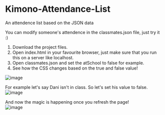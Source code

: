 # Kimono-Attendance-List
An attendence list based on the JSON data

You can modify someone's attendence in the classmates.json file, just try it :)
1) Download the project files.
2) Open index.html in your favourite browser, just make sure that you run this on a server like localhost.
3) Open classmates.json and set the atSchool to false for example.
4) See how the CSS changes based on the true and false value!

![image](https://user-images.githubusercontent.com/34915099/118353653-9c17da80-b567-11eb-9b8d-a93769310c3b.png)

For example let's say Dani isn't in class. So let's set his value to false.
<br>
![image](https://user-images.githubusercontent.com/34915099/118353714-db462b80-b567-11eb-9362-6e69d195e45c.png)


And now the magic is happening once you refresh the page!
<br>
![image](https://user-images.githubusercontent.com/34915099/118353719-e26d3980-b567-11eb-853e-5015abb2e9d6.png)
